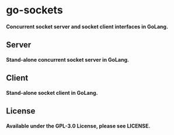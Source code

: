 # go-sockets
#### Concurrent socket server and socket client interfaces in GoLang.

## Server
#### Stand-alone concurrent socket server in GoLang.

## Client
#### Stand-alone socket client in GoLang.

## License
#### Available under the GPL-3.0 License, please see LICENSE.
